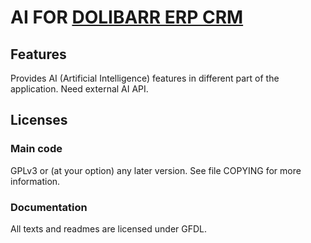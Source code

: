# AI FOR [DOLIBARR ERP CRM](https://www.gestimag.org)

## Features

Provides AI (Artificial Intelligence) features in different part of the application. Need external AI API. 

## Licenses

### Main code

GPLv3 or (at your option) any later version. See file COPYING for more information.

### Documentation

All texts and readmes are licensed under GFDL.
